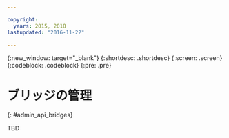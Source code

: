 ```yaml
---

copyright:
  years: 2015, 2018
lastupdated: "2016-11-22"

---
```


{:new_window: target="_blank"}
{:shortdesc: .shortdesc}
{:screen: .screen}
{:codeblock: .codeblock}
{:pre: .pre}

# ブリッジの管理
{: #admin_api_bridges}

TBD

<!-- begin STAGING ONLY -->

<!-- end STAGING ONLY -->

<!-- non-china -->



